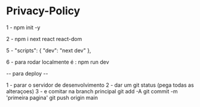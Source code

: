 # Privacy-Policy

1 - npm init -y

2 - npm i next react react-dom

5 -  "scripts": {
        "dev": "next dev"
      },

6 - para rodar localmente é : npm run dev


-- para deploy --

1 - parar o servidor de desenvolvimento
2 - dar um git status (pega todas as alteraçoes)
3 - e comitar na branch principal
  git add -A
  git commit -m 'primeira pagina'
  git push origin main